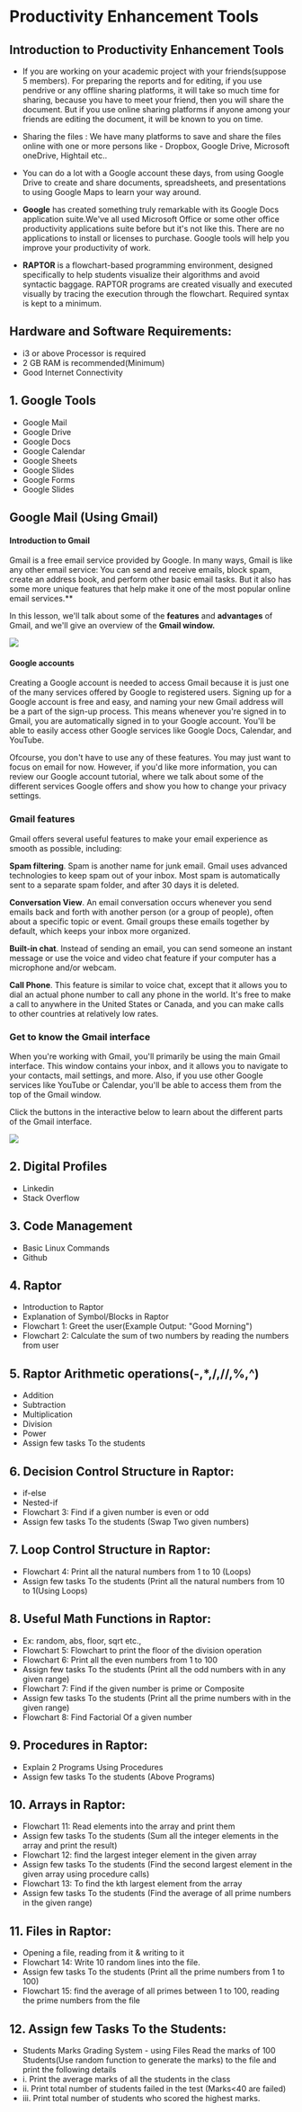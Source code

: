 # Productivity Enhancement Tools
## Introduction to Productivity Enhancement Tools
* If you are working on your academic project with your friends(suppose 5 members). For preparing the reports and for editing, if you use pendrive or any offline sharing platforms, it will take so much time for sharing, because you have to meet your friend, then you will share the document. But if you use online sharing platforms if anyone among your friends are editing the document, it will be known to you on time.
* Sharing the files : We have many platforms to save and share the files online with one or more persons like - Dropbox, Google Drive, Microsoft oneDrive, Hightail etc..

* You can do a lot with a Google account these days, from using Google Drive to create and share documents, spreadsheets, and presentations to using Google Maps to learn your way around.

* **Google** has created something truly remarkable with its Google Docs application suite.We've all used Microsoft Office or some other office productivity applications suite before but it's not like this. There are no applications to install or licenses to purchase. Google tools will help you improve your productivity of work.
        
* **RAPTOR** is a flowchart-based programming environment, designed specifically to help students visualize their algorithms and avoid syntactic baggage. RAPTOR programs are created visually and executed visually by tracing the execution through the flowchart. Required syntax is kept to a minimum.
  
## Hardware and Software Requirements:
- i3 or above Processor is required
- 2 GB RAM is recommended(Minimum)
- Good Internet Connectivity
## 1. Google Tools 
  *  Google Mail         
  *  Google Drive
  *  Google Docs
  *  Google Calendar
  *  Google Sheets
  *  Google Slides
  *  Google Forms
  *  Google Slides
## Google Mail (Using Gmail)

  #### Introduction to Gmail
   Gmail is a free email service provided by Google. In many ways, Gmail is like any other email service: You can send and receive emails, block spam, create an address book, and perform other basic email tasks. But it also has some more unique features that help make it one of the most popular online email services.**

   In this lesson, we'll talk about some of the **features** and **advantages** of Gmail, and we'll give an overview of the **Gmail window.**
   
  <img src="https://raw.githubusercontent.com/Muneiahtellakula/android_development/master/intro_inbox_gmail2.jpg">
   
   
   #### Google accounts

   Creating a Google account is needed to access Gmail because it is just one of the many services offered by Google to registered users. Signing up for a Google account is free and easy, and naming your new Gmail address will be a part of the sign-up process. This means whenever you're signed in to Gmail, you are automatically signed in to your Google account. You'll be able to easily access other Google services like Google Docs, Calendar, and YouTube.

Ofcourse, you don't have to use any of these features. You may just want to focus on email for now. However, if you'd like more information, you can review our Google account tutorial, where we talk about some of the different services Google offers and show you how to change your privacy settings.
   
   ### Gmail features
   Gmail offers several useful features to make your email experience as smooth as possible, including:

   **Spam filtering**. Spam is another name for junk email. Gmail uses advanced technologies to keep spam out of your inbox. Most spam is automatically sent to a separate spam folder, and after 30 days it is deleted.

   **Conversation View**. An email conversation occurs whenever you send emails back and forth with another person (or a group of people), often about a specific topic or event. Gmail groups these emails together by default, which keeps your inbox more organized.
   
   **Built-in chat**. Instead of sending an email, you can send someone an instant message or use the voice and video chat feature if your computer has a microphone and/or webcam.
   
   **Call Phone**. This feature is similar to voice chat, except that it allows you to dial an actual phone number to call any phone in the world. It's free to make a call to anywhere in the United States or Canada, and you can make calls to other countries at relatively low rates.

   ### Get to know the Gmail interface

   When you're working with Gmail, you'll primarily be using the main Gmail interface. This window contains your inbox, and it allows you to navigate to your contacts, mail settings, and more. Also, if you use other Google services like YouTube or Calendar, you'll be able to access them from the top of the Gmail window.

   Click the buttons in the interactive below to learn about the different parts of the Gmail interface.
   
 <img src="https://raw.githubusercontent.com/Muneiahtellakula/android_development/master/intro_LG_v6.jpg">


## 2. Digital Profiles
  *  Linkedin
  *  Stack Overflow
## 3. Code Management
  *  Basic Linux Commands
  *  Github
## 4. Raptor
  *  Introduction to Raptor
  *  Explanation of Symbol/Blocks in Raptor
  *  Flowchart 1: Greet the user(Example Output: "Good Morning")
  *  Flowchart 2: Calculate the sum of two numbers by reading the numbers from user
## 5. Raptor Arithmetic operations(-,*,/,//,%,^)
  *   Addition
  *   Subtraction
  *   Multiplication
  *   Division
  *   Power
  *   Assign few tasks To the students
## 6. Decision Control Structure in Raptor:
   *  if-else
   *  Nested-if
   *  Flowchart 3: Find if a given number is even or odd
   *   Assign few tasks To the students (Swap Two given numbers)
## 7. Loop Control Structure in Raptor:
   *  Flowchart 4: Print all the natural numbers from 1 to 10 (Loops)
   *  Assign few tasks To the students (Print all the natural numbers from 10 to 1(Using Loops)
## 8. Useful Math Functions in Raptor:
   *  Ex: random, abs, floor, sqrt etc.,
   *  Flowchart 5: Flowchart to print the floor of the division operation
   *  Flowchart 6: Print all the even numbers from 1 to 100
   *  Assign few tasks To the students (Print all the odd numbers with in any given range)
   *  Flowchart 7: Find if the given number is prime or Composite
   *  Assign few tasks To the students (Print all the prime numbers with in the given range)
   *  Flowchart 8: Find Factorial Of a given number
## 9. Procedures in Raptor:
   *  Explain 2 Programs Using Procedures
   *  Assign few tasks To the students (Above Programs)
## 10. Arrays in Raptor:
   *  Flowchart 11: Read elements into the array and print them
   *  Assign few tasks To the students (Sum all the integer elements in the array and print the result)
   *  Flowchart 12: find the largest integer element in the given array
   *  Assign few tasks To the students (Find the second largest element in the given array using procedure calls)
   *  Flowchart 13: To find the kth largest element from the array
   *  Assign few tasks To the students (Find the average of all prime numbers in the given range)
## 11. Files in Raptor:
   *  Opening a file, reading from it & writing to it
   *  Flowchart 14: Write 10 random lines into the file.
   *  Assign few tasks To the students (Print all the prime numbers from 1 to 100)
   *  Flowchart 15: find the average of all primes between 1 to 100, reading the prime numbers from the file
## 12. Assign few Tasks To the Students:
   * Students Marks Grading System - using Files Read the marks of 100 Students(Use random function to generate the marks) to the file and print the following
details
   * i. Print the average marks of all the students in the class
   * ii. Print total number of students failed in the test (Marks<40 are failed)
   * iii. Print total number of students who scored the highest marks.


